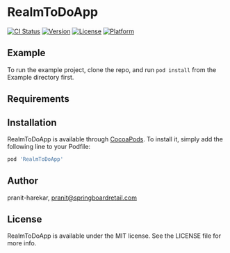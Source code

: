 # RealmToDoApp

[![CI Status](https://img.shields.io/travis/pranit-harekar/RealmToDoApp.svg?style=flat)](https://travis-ci.org/pranit-harekar/RealmToDoApp)
[![Version](https://img.shields.io/cocoapods/v/RealmToDoApp.svg?style=flat)](https://cocoapods.org/pods/RealmToDoApp)
[![License](https://img.shields.io/cocoapods/l/RealmToDoApp.svg?style=flat)](https://cocoapods.org/pods/RealmToDoApp)
[![Platform](https://img.shields.io/cocoapods/p/RealmToDoApp.svg?style=flat)](https://cocoapods.org/pods/RealmToDoApp)

## Example

To run the example project, clone the repo, and run `pod install` from the Example directory first.

## Requirements

## Installation

RealmToDoApp is available through [CocoaPods](https://cocoapods.org). To install
it, simply add the following line to your Podfile:

```ruby
pod 'RealmToDoApp'
```

## Author

pranit-harekar, pranit@springboardretail.com

## License

RealmToDoApp is available under the MIT license. See the LICENSE file for more info.
